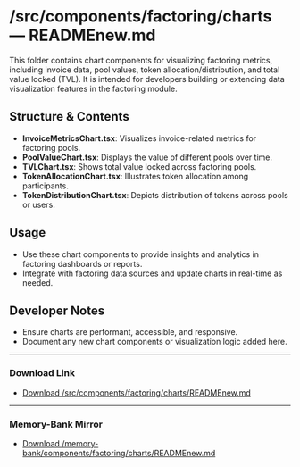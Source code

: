# /src/components/factoring/charts — READMEnew.md

This folder contains chart components for visualizing factoring metrics, including invoice data, pool values, token allocation/distribution, and total value locked (TVL). It is intended for developers building or extending data visualization features in the factoring module.

## Structure & Contents
- **InvoiceMetricsChart.tsx**: Visualizes invoice-related metrics for factoring pools.
- **PoolValueChart.tsx**: Displays the value of different pools over time.
- **TVLChart.tsx**: Shows total value locked across factoring pools.
- **TokenAllocationChart.tsx**: Illustrates token allocation among participants.
- **TokenDistributionChart.tsx**: Depicts distribution of tokens across pools or users.

## Usage
- Use these chart components to provide insights and analytics in factoring dashboards or reports.
- Integrate with factoring data sources and update charts in real-time as needed.

## Developer Notes
- Ensure charts are performant, accessible, and responsive.
- Document any new chart components or visualization logic added here.

---

### Download Link
- [Download /src/components/factoring/charts/READMEnew.md](sandbox:/Users/neilbatchelor/Cursor/1/src/components/factoring/charts/READMEnew.md)

---

### Memory-Bank Mirror
- [Download /memory-bank/components/factoring/charts/READMEnew.md](sandbox:/Users/neilbatchelor/Cursor/1/memory-bank/components/factoring/charts/READMEnew.md)
